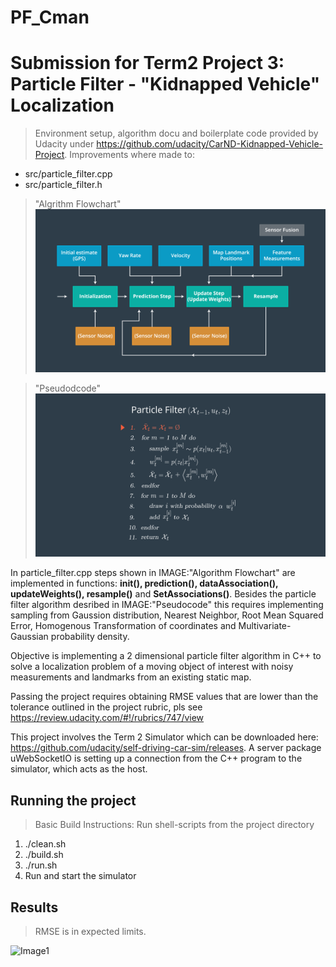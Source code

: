 # PF_Cman
# Submission for Term2 Project 3: Particle Filter - "Kidnapped Vehicle" Localization

>Environment setup, algorithm docu and boilerplate code provided by Udacity 
under https://github.com/udacity/CarND-Kidnapped-Vehicle-Project. 
Improvements where made to:

- src/particle_filter.cpp
- src/particle_filter.h

> "Algrithm Flowchart"
![Image1](./flowchart.png)

> "Pseudodcode"
![Image1](./pseudocode.png)

In particle_filter.cpp steps shown in IMAGE:"Algorithm Flowchart" are implemented in functions: __init(), prediction(), dataAssociation(), updateWeights(), resample()__ and __SetAssociations()__. Besides the particle filter algorithm desribed in IMAGE:"Pseudocode" this requires implementing sampling from Gaussion distribution, Nearest Neighbor, Root Mean Squared Error, Homogenous Transformation of coordinates and Multivariate-Gaussian probability density.

Objective is implementing a 2 dimensional particle filter algorithm in C++ to solve a localization problem of a moving object of interest with noisy measurements and landmarks from an existing static map. 

Passing the project requires obtaining RMSE values that are lower than the tolerance outlined in the project rubric, 
pls see https://review.udacity.com/#!/rubrics/747/view

This project involves the Term 2 Simulator which can be downloaded here: https://github.com/udacity/self-driving-car-sim/releases. A server package uWebSocketIO is setting up a connection from the C++ program to the simulator, which acts as the host.

## Running the project
> Basic Build Instructions: Run shell-scripts from the project directory
1. ./clean.sh
2. ./build.sh
3. ./run.sh
5. Run and start the simulator

## Results
> RMSE is in expected limits.

![Image1](./ScreenshotDS1_a03y02.png)
